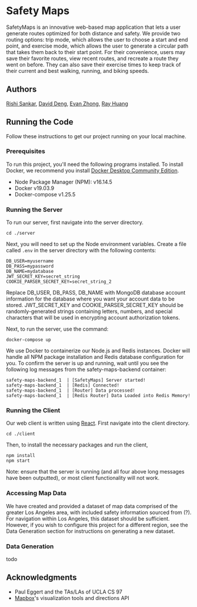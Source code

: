 # Safety Maps
SafetyMaps is an innovative web-based map application that lets a user generate routes optimized for both distance and safety. We provide two routing options: trip mode, which allows the user to choose a start and end point, and exercise mode, which allows the user to generate a circular path that takes them back to their start point. For their convenience, users may save their favorite routes, view recent routes, and recreate a route they went on before. They can also save their exercise times to keep track of their current and best walking, running, and biking speeds.

## Authors

[Rishi Sankar](https://github.com/rishisankar), [David Deng](https://github.com/daviddeng8), [Evan Zhong](https://github.com/evazhog), [Ray Huang](https://github.com/ray-cj-huang)

## Running the Code

Follow these instructions to get our project running on your local machine.

### Prerequisites
To run this project, you'll need the following programs installed. To install Docker, we recommend you install [Docker Desktop Community Edition](https://www.docker.com/products/docker-desktop).
* Node Package Manager (NPM): v16.14.5
* Docker v19.03.9
* Docker-compose v1.25.5

### Running the Server
To run our server, first navigate into the server directory.
```
cd ./server
```
Next, you will need to set up the Node environment variables. Create a file called `.env` in the server directory with the following contents:
```
DB_USER=myusername
DB_PASS=mypassword
DB_NAME=mydatabase
JWT_SECRET_KEY=secret_string
COOKIE_PARSER_SECRET_KEY=secret_string_2
```
Replace DB_USER, DB_PASS, DB_NAME with MongoDB database account information for the database where you want your account data to be stored. JWT_SECRET_KEY and COOKIE_PARSER_SECRET_KEY should be randomly-generated strings containing letters, numbers, and special characters that will be used in encrypting account authorization tokens.

Next, to run the server, use the command:
```
docker-compose up
```
We use Docker to containerize our Node.js and Redis instances. Docker will handle all NPM package installation and Redis database configuration for you. To confirm the server is up and running, wait until you see the following log messages from the safety-maps-backend container:
```
safety-maps-backend_1  | [SafetyMaps] Server started!
safety-maps-backend_1  | [Redis] Connected!
safety-maps-backend_1  | [Router] Data processed!
safety-maps-backend_1  | [Redis Router] Data Loaded into Redis Memory!
```

### Running the Client
Our web client is written using [React](https://reactjs.org/). First navigate into the client directory.
```
cd ./client
```
Then, to install the necessary packages and run the client, 
```
npm install
npm start
```
Note: ensure that the server is running (and all four above long messages have been outputted), or most client functionality will not work.

### Accessing Map Data

We have created and provided a dataset of map data comprised of the greater Los Angeles area, with included safety information sourced from (?). For navigation within Los Angeles, this dataset should be sufficient. However, if you wish to configure this project for a different region, see the Data Generation section for instructions on generating a new dataset.

### Data Generation

todo

## Acknowledgments

* Paul Eggert and the TAs/LAs of UCLA CS 97
* [Mapbox](http://mapbox.com/)'s visualization tools and directions API
